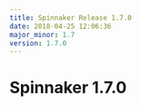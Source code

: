 ```yaml
---
title: Spinnaker Release 1.7.0
date: 2018-04-25 12:06:36
major_minor: 1.7
version: 1.7.0
---
```


# Spinnaker 1.7.0

<script src="https://gist.github.com/spinnaker-release/78f2f3d55bc849c3a71939287e6b2cb4.js"/>
